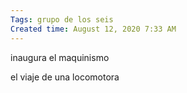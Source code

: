 ```yaml
---
Tags: grupo de los seis
Created time: August 12, 2020 7:33 AM
---
```

inaugura el maquinismo

el viaje de una locomotora
